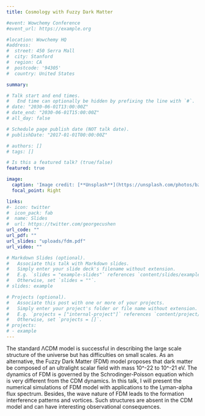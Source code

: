 ```yaml
---
title: Cosmology with Fuzzy Dark Matter

#event: Wowchemy Conference
#event_url: https://example.org

#location: Wowchemy HQ
#address:
#  street: 450 Serra Mall
#  city: Stanford
#  region: CA
#  postcode: '94305'
#  country: United States

summary: 

# Talk start and end times.
#   End time can optionally be hidden by prefixing the line with `#`.
# date: "2030-06-01T13:00:00Z"
# date_end: "2030-06-01T15:00:00Z"
# all_day: false

# Schedule page publish date (NOT talk date).
# publishDate: "2017-01-01T00:00:00Z"

# authors: []
# tags: []

# Is this a featured talk? (true/false)
featured: true

image:
  caption: 'Image credit: [**Unsplash**](https://unsplash.com/photos/bzdhc5b3Bxs)'
  focal_point: Right

links:
#- icon: twitter
#  icon_pack: fab
#  name: Slides
#  url: https://twitter.com/georgecushen
url_code: ""
url_pdf: ""
url_slides: "uploads/fdm.pdf"
url_video: ""

# Markdown Slides (optional).
#   Associate this talk with Markdown slides.
#   Simply enter your slide deck's filename without extension.
#   E.g. `slides = "example-slides"` references `content/slides/example-slides.md`.
#   Otherwise, set `slides = ""`.
# slides: example

# Projects (optional).
#   Associate this post with one or more of your projects.
#   Simply enter your project's folder or file name without extension.
#   E.g. `projects = ["internal-project"]` references `content/project/deep-learning/index.md`.
#   Otherwise, set `projects = []`.
# projects:
# - example
---
```


The standard ΛCDM model is successful in describing the large scale structure of the universe but has difficulties on small scales. As an alternative, the Fuzzy Dark Matter (FDM) model proposes that dark matter be composed of an ultralight scalar field with mass 10^-22 to 10^-21 eV. The dynamics of FDM is governed by the Schrodinger-Poisson equation which is very different from the CDM dynamics. In this talk, I will present the numerical simulations of FDM model with applications to the Lyman-alpha flux spectrum. Besides, the wave nature of FDM leads to the formation interference patterns and vortices. Such structures are absent in the CDM model and can have interesting observational consequences.